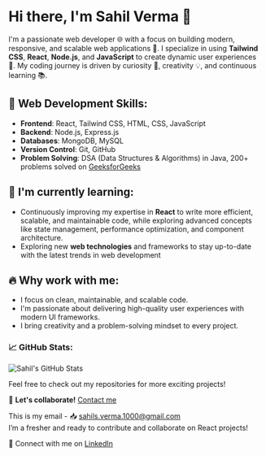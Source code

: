 # Hi there, I'm Sahil Verma 👋

I'm a passionate web developer 🌐 with a focus on building modern, responsive, and scalable web applications 🚀. I specialize in using **Tailwind CSS**, **React**, **Node.js**, and **JavaScript** to create dynamic user experiences 🎨. My coding journey is driven by curiosity 🤔, creativity 💡, and continuous learning 📚. 

## 🚀 Web Development Skills:
- **Frontend**: React, Tailwind CSS, HTML, CSS, JavaScript
- **Backend**: Node.js, Express.js
- **Databases**: MongoDB, MySQL
- **Version Control**: Git, GitHub
- **Problem Solving**: DSA (Data Structures & Algorithms) in Java, 200+ problems solved on [GeeksforGeeks](https://www.geeksforgeeks.org/user/sahilsverma/)

## 🌱 I'm currently learning:
- Continuously improving my expertise in **React** to write more efficient, scalable, and maintainable code, while exploring advanced concepts like state management, performance optimization, and component architecture.
- Exploring new **web technologies** and frameworks to stay up-to-date with the latest trends in web development

## 🔥 Why work with me:
- I focus on clean, maintainable, and scalable code.
- I'm passionate about delivering high-quality user experiences with modern UI frameworks.
- I bring creativity and a problem-solving mindset to every project.

### 📈 GitHub Stats:
![Sahil's GitHub Stats](https://github-readme-stats.vercel.app/api?username=sahil-verma-9696&show_icons=true&hide_title=true)

Feel free to check out my repositories for more exciting projects!

📩 **Let's collaborate!** [Contact me](mailto:sahils.verma.1000@gmail.com)

This is my email - 📥 sahils.verma.1000@gmail.com  
I’m a fresher and ready to contribute and collaborate on React projects!

🔗 Connect with me on [LinkedIn](https://www.linkedin.com/in/sahil-verma-04944b240)
